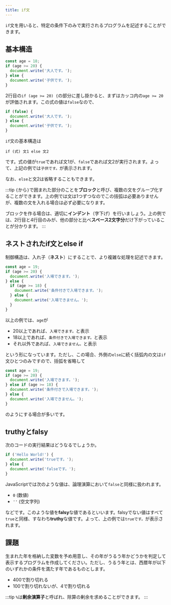 ```yaml
---
title: if文
---
```


`if`文を用いると、特定の条件下のみで実行されるプログラムを記述することができます。

## 基本構造

```js
const age = 18;
if (age >= 20) {
  document.write('大人です。');
} else {
  document.write('子供です。');
}
```

2行目の`if (age >= 20) {`の部分に差し掛かると、まずはカッコ内の`age >= 20`が評価されます。この式の値は`false`なので、

```js
if (false) {
  document.write('大人です。');
} else {
  document.write('子供です。');
}
```

`if`文の基本構造は

```
if (式) 文1 else 文2
```

です。式の値が`true`であれば文1が、`false`であれば文2が実行されます。よって、上記の例では`子供です。`が表示されます。

なお、`else`と文2は省略することもできます。

:::tip
`{`から`}`で囲まれた部分のことを**ブロック**と呼び、複数の文をグループ化することができます。上の例では文は1つずつなのでこの括弧は必要ありませんが、複数の文を入れる場合は必ず必要になります。

ブロックを作る場合は、適切に**インデント**（字下げ）を行いましょう。上の例では、2行目と4行目のみが、他の部分と比べ**スペース2文字分**だけ下がっていることが分かります。
:::

## ネストされたif文とelse if

制御構造は、入れ子（**ネスト**）にすることで、より複雑な処理を記述できます。

```js
const age = 19;
if (age >= 20) {
  document.write('入場できます。');
} else {
  if (age >= 18) {
    document.write('条件付きで入場できます。');
  } else {
    document.write('入場できません。');
  }
}
```

以上の例では、`age`が

* 20以上であれば、`入場できます。`と表示
* 18以上であれば、`条件付きで入場できます。`と表示
* それ以外であれば、`入場できません。`と表示

という形になっています。ただし、この場合、外側の`else`に続く括弧内の文は`if`文ひとつのみですので、括弧を省略して

```js
const age = 19;
if (age >= 20) {
  document.write('入場できます。');
} else if (age >= 18) {
  document.write('条件付きで入場できます。');
} else {
  document.write('入場できません。');
}
```

のようにする場合が多いです。

## truthyとfalsy

次のコードの実行結果はどうなるでしょうか。

```js
if ('Hello World!') {
  document.write('trueです。');
} else {
  document.write('falseです。');
}
```

JavaScriptでは次のような値は、論理演算において`false`と同様に扱われます。

* `0` (数値)
* `''` (空文字列)

などです。このような値を**falsy**な値であるといいます。falsyでない値はすべて`true`と同様、すなわち**truthy**な値です。よって、上の例では`trueです。`が表示されます。

## 課題

生まれた年を格納した変数を予め用意し、その年がうるう年かどうかを判定して表示するプログラムを作成してください。ただし、うるう年とは、西暦年が以下のいずれかの条件を満たす年であるものとします。

* 400で割り切れる
* 100で割り切れないが、4で割り切れる

:::tip
`%`は**剰余演算子**と呼ばれ、除算の剰余を求めることができます。
:::
